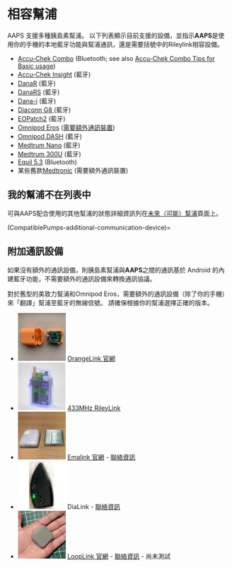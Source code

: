 # 相容幫浦

AAPS 支援多種胰島素幫浦。  以下列表顯示目前支援的設備，並指示**AAPS**是使用你的手機的本地藍牙功能與幫浦通訊，還是需要括號中的Rileylink相容設備。

- [Accu-Chek Combo](../CompatiblePumps/Accu-Chek-Combo-Pump-v2.md) (Bluetooth; see also [Accu-Chek Combo Tips for Basic usage](../CompatiblePumps/Accu-Chek-Combo-Tips-for-Basic-usage.md))
- [Accu-Chek Insight](../CompatiblePumps/Accu-Chek-Insight-Pump.md) (藍牙)
- [DanaR](../CompatiblePumps/DanaR-Insulin-Pump.md) (藍牙)
- [DanaRS](../CompatiblePumps/DanaRS-Insulin-Pump.md) (藍牙)
- [Dana-i](../CompatiblePumps/DanaRS-Insulin-Pump.md) (藍牙)
- [Diaconn G8 ](../CompatiblePumps/DiaconnG8.md)  (藍牙)
- [EOPatch2](../CompatiblePumps/EOPatch2.md) (藍牙)
- [Omnipod Eros](../CompatiblePumps/OmnipodEros.md)  ([需要額外通訊裝置](#additional-communication-device))
- [Omnipod DASH](../CompatiblePumps/OmnipodDASH.md)  (藍牙)
- [Medtrum Nano](../CompatiblePumps/MedtrumNano.md)  (藍牙)
- [Medtrum 300U](../CompatiblePumps/MedtrumNano.md)  (藍牙)
- [Equil 5.3](../CompatiblePumps/Equil5.3.md) (Bluetooth)
- 某些舊款[Medtronic](../CompatiblePumps/MedtronicPump.md) (需要額外通訊裝置)

## 我的幫浦不在列表中

可與AAPS配合使用的其他幫浦的狀態詳細資訊列在[未來（可能）幫浦](../CompatiblePumps/Future-possible-Pump-Drivers.md)頁面上。

(CompatiblePumps-additional-communication-device)=
## 附加通訊設備

如果沒有額外的通訊設備，則胰島素幫浦與**AAPS**之間的通訊基於 Android 的內建藍牙功能，不需要額外的通訊設備來轉換通訊協議。

對於舊型的美敦力幫浦和Omnipod Eros，需要額外的通訊設備（除了你的手機）來「翻譯」幫浦至藍牙的無線信號。 請確保根據你的幫浦選擇正確的版本。

- ![OrangeLink](../images/omnipod/OrangeLink.png)  [OrangeLink 官網](https://getrileylink.org/product/orangelink)
- ![RileyLink](../images/omnipod/RileyLink.png) [433MHz RileyLink](https://getrileylink.org/product/rileylink433)
- ![EmaLink](../images/omnipod/EmaLink.png)  [Emalink 官網](https://github.com/sks01/EmaLink) - [聯絡資訊](mailto:getemalink@gmail.com)
- ![DiaLink](../images/omnipod/DiaLink.png)  DiaLink - [聯絡資訊](mailto:Boshetyn@ukr.net)
- ![LoopLink](../images/omnipod/LoopLink.png)  [LoopLink 官網](https://www.getlooplink.org/) - [聯絡資訊](https://jameswedding.substack.com/) - 尚未測試